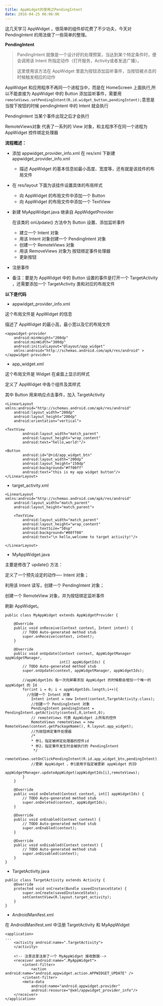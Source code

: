 ```yaml
---
title: AppWidget的使用之PendingIntent
date: 2016-04-25 06:06:06
---
```


这几天学习 AppWidget ，很简单的组件却花费了不少功夫，今天对 PendingIntent 的用法做了一些简单的整理。

**PendingIntent**

> PandingIntent 就像是一个设计好的处理预案，当达到某个特定条件时，便会调用该 Intent 所指定动作（打开服务，Activity或者发送广播）。
>
> 这里使用该方法在 AppWidget 里面为按钮添加监听事件，当按钮被点击的时候触发相应的动作

AppWidget 和应用程序不再同一个进程当中，而是在 HomeScreen 上面执行,所以不能直接为 AppWidget 中的 Button 添加监听事件，需要用 `remoteViews.setPendingIntent(R.id.widget_button,pendingIntent);`意思是当按下按钮的时候 pendingIntent 中的 Intent 就会执行

PendingIntent 当某个事件出现之后才会执行

RemoteViews对象 代表了一系列的 View 对象，和主程序不在同一个进程为 AppWidget 控件绑定处理器

**流程概述：**

- 添加 appwidget_provider_info.xml 在 res/xml 下新建 appwidget_provider_info.xml

  - 描述 AppWidget 的基本信息如最小高度、宽度等，还有就是该挂件的布局文件

- 在 res/layout 下面为该挂件设置具体的布局样式

  - 向 AppWidget 的布局文件中添加一个 Button
  - 向 AppWidget 的布局文件中添加一个 TextView

- 新建 MyAppWidget.java 继承自 AppWidgetProvider

  在该类的 onUpdate() 方法中为 Button 设置、添加监听事件

  - 建立一个 Intent 对象
  - 用该 Intent 对象创建一个 PendingIntent 对象
  - 创建一个 RemoteViews 对象
  - 用该 RemoveViews 对象为 按钮绑定事件处理器
  - 更新按钮

- 注册事件

- 备注：要是为 AppWidget 中的 Button 设置的事件是打开一个 TargetActivity ，还需要添加一个 TargetActivity 类和对应的布局文件

**以下是代码**

- appwidget_provider_info.xml

这个布局文件是 AppWidget 的信息

描述了 AppWidget 的最小高，最小宽以及它的布局文件

```
<appwidget-provider
    android:minHeight="200dp"
    android:minWidth="300dp"
    android:initialLayout="@layout/app_widget"
    xmlns:android="http://schemas.android.com/apk/res/android" >
</appwidget-provider>

```

- app_widget.xml

这个布局文件是 Widget 在桌面上显示的样式

定义了 AppWidget 中各个组件及其样式

其中 Button 用来响应点击事件，加入 TargetActivity

```
<LinearLayout xmlns:android="http://schemas.android.com/apk/res/android"
    android:layout_width="200dp"
    android:layout_height="200dp"
    android:orientation="vertical">

<TextView
        android:layout_width="match_parent"
        android:layout_height="wrap_content"
        android:text="hello,world!"/>

<Button
        android:id="@+id/app_widget_btn"
        android:layout_width="200dp"
        android:layout_height="150dp"
        android:background="#ff00ff"
        android:text="this is my app widget button"/>
</LinearLayout>

```

- target_activity.xml

```
<LinearLayout xmlns:android="http://schemas.android.com/apk/res/android"
    android:layout_width="match_parent"
    android:layout_height="match_parent">

    <TextView
        android:layout_width="match_parent"
        android:layout_height="wrap_content"
        android:textSize="50sp"
        android:background="#00ff00"
        android:text="\n hello,welcome to target activity!"/>

</LinearLayout>

```

- MyAppWidget.java

主要是修改了 update() 方法：

定义了一个预先设定的动作—- Intent 对象；

利用该 Intent 读写，创建一个 PendingIntent 对象；

创建一个 RemoteView 对象，并为按钮绑定监听事件

刷新 AppWidget。

```
public class MyAppWidget extends AppWidgetProvider {

    @Override
    public void onReceive(Context context, Intent intent) {
        // TODO Auto-generated method stub
        super.onReceive(context, intent);
    }

    @Override
    public void onUpdate(Context context, AppWidgetManager appWidgetManager,
                         int[] appWidgetIds) {
        // TODO Auto-generated method stub
        super.onUpdate(context, appWidgetManager, appWidgetIds);

        //appWidgetIds 每一次向屏幕添加 AppWidget 的时候都会增加一个唯一的 appWidget 的 Id
        for(int i = 0; i < appWidgetIds.length;i++){
          //创建一个 Intent 对象
            Intent intent = new Intent(context,TargetActivity.class);
            //创建一个 PendingIntent 对象
            PendingIntent pendingIntent = PendingIntent.getActivity(context,0,intent,0);
            // remoteViews 代表 AppWidget 上所有的控件
            RemoteViews remoteViews = new RemoteViews(context.getPackageName(), R.layout.app_widget);
            //为按钮绑定事件处理器
            /*
            * 参1，指定被绑定处理器的控件id
            * 参2，指定事件发生时会被执行的 PendingIntent
             */
            remoteViews.setOnClickPendingIntent(R.id.app_widget_btn,pendingIntent);
            //更新 AppWidget ，参1是用于指定被更新 appWidget 的ID
            appWidgetManager.updateAppWidget(appWidgetIds[i],remoteViews);
        }
    }

    @Override
    public void onDeleted(Context context, int[] appWidgetIds) {
        // TODO Auto-generated method stub
        super.onDeleted(context, appWidgetIds);
    }

    @Override
    public void onEnabled(Context context) {
        // TODO Auto-generated method stub
        super.onEnabled(context);
    }

    @Override
    public void onDisabled(Context context) {
        // TODO Auto-generated method stub
        super.onDisabled(context);
    }
}

```

- TargetActivity.java

```
public class TargetActivity extends Activity {
    @Override
    protected void onCreate(Bundle savedInstanceState) {
        super.onCreate(savedInstanceState);
        setContentView(R.layout.target_activity);
    }
}

```

- AndroidManifest.xml

在 AndroidManifest.xml 中注册 TargetActivity 和 MyAppWidget

```
<application>
...
    <activity android:name=".TargetActivity">
    </activity>

    <!-- 注意这里注册了一个 MyAppWidget 接收数据-->
    <receiver android:name=".MyAppWidget">
        <intent-filter>
            <action android:name="android.appwidget.action.APPWIDGET_UPDATE" />
        </intent-filter>
        <meta-data
            android:name="android.appwidget.provider"
            android:resource="@xml/appwidget_provider_info"/>
    </receiver>
</application>
```